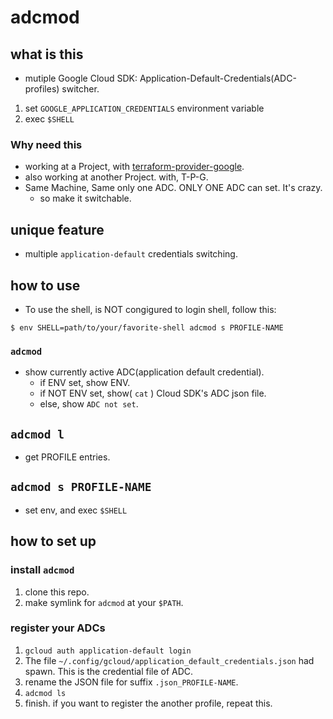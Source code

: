 # adcmod

## what is this

* mutiple Google Cloud SDK: Application-Default-Credentials(ADC-profiles) switcher.

1. set `GOOGLE_APPLICATION_CREDENTIALS`  environment variable
1. exec `$SHELL`

### Why need this

* working at a Project, with [terraform-provider-google](https://www.terraform.io/docs/providers/google/).
* also working at another Project. with, T-P-G.
* Same Machine, Same only one ADC. ONLY ONE ADC can set. It's crazy.
  * so make it switchable.

## unique feature

* multiple `application-default` credentials switching.

## how to use

* To use the shell, is NOT congigured to login shell, follow this:

``````
$ env SHELL=path/to/your/favorite-shell adcmod s PROFILE-NAME
``````

### `adcmod`

* show currently active ADC(application default credential).
  * if ENV set, show ENV.
  * if NOT ENV set, show( `cat` ) Cloud SDK's ADC json file.
  * else, show `ADC not set`.

## `adcmod l`

* get PROFILE entries.

## `adcmod s PROFILE-NAME`

* set env, and exec `$SHELL`

## how to set up

### install `adcmod`

1. clone this repo.
1. make symlink for `adcmod` at your `$PATH`.

### register your ADCs

1. `gcloud auth application-default login`
1. The file `~/.config/gcloud/application_default_credentials.json` had spawn. This is the credential file of ADC.
1. rename the JSON file for suffix `.json_PROFILE-NAME`.
1. `adcmod ls`
1. finish. if you want to register the another profile, repeat this.
